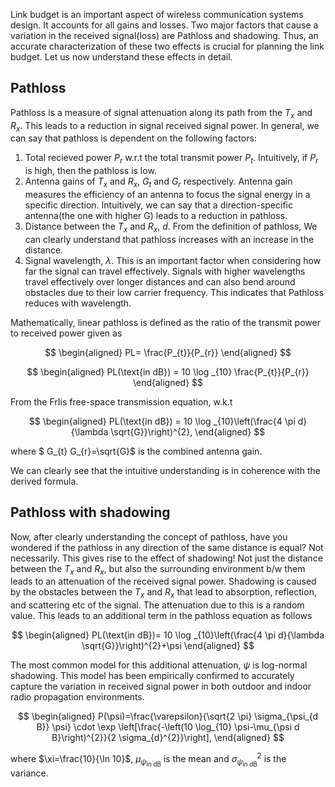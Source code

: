 
Link budget is an important aspect of wireless communication systems design. It accounts for all gains and losses. Two major factors that cause a variation in the received signal(loss) are Pathloss and shadowing. Thus, an accurate characterization of these two effects is crucial for planning the link budget. Let us now understand these effects in detail.

## Pathloss
Pathloss is a measure of signal attenuation along its path from the $T_{x}$ and $R_{x}$. This leads to a reduction in signal received signal power. In general, we can say that pathloss is dependent on the following factors:
1) Total recieved power $P_r$ w.r.t the total transmit power $P_t$. Intuitively, if $P_r$ is high, then the pathloss is low.
2) Antenna gains of $T_x$ and $R_x$, $G_t$ and $G_r$ respectively. Antenna gain measures the efficiency of an antenna to focus the signal energy in a specific direction. Intuitively, we can say that a direction-specific antenna(the one with higher G) leads to a reduction in pathloss.
3) Distance between the $T_{x}$ and $R_{x}$, $d$. From the definition of pathloss, We can clearly understand that pathloss increases with an increase in the distance. 
4) Signal wavelength, $\lambda$. This is an important factor when considering how far the signal can travel effectively. Signals with higher wavelengths travel effectively over longer distances and can also bend around obstacles due to their low carrier frequency. This indicates that Pathloss reduces with wavelength.

Mathematically, linear pathloss is defined as the ratio of the transmit power to received power given as

$$
\begin{aligned}
PL= \frac{P_{t}}{P_{r}} 
\end{aligned}
$$

$$
\begin{aligned}
PL(\text{in dB})  = 10 \log _{10} \frac{P_{t}}{P_{r}}
\end{aligned}
$$

From the FrIis free-space transmission equation, w.k.t

$$
\begin{aligned}
PL(\text{in dB}) = 10 \log _{10}\left(\frac{4 \pi d}{\lambda \sqrt{G}}\right)^{2},
\end{aligned}
$$

where $ G_{t} G_{r}=\sqrt{G}$ is the combined antenna gain.

We can clearly see that the intuitive understanding is in coherence with the derived formula.

## Pathloss with shadowing
Now, after clearly understanding the concept of pathloss, have you wondered if the pathloss in any direction of the same distance is equal? Not necessarily. This gives rise to the effect of shadowing! Not just the distance between the $T_{x}$ and $R_{x}$, but also the surrounding environment b/w them leads to an attenuation of the received signal power. Shadowing is caused by the obstacles between the $T_{x}$ and $R_{x}$ that lead to absorption, reflection, and scattering etc of the signal. The attenuation due to this is a random value. This leads to an additional term in the pathloss equation as follows

$$
\begin{aligned}
PL(\text{in dB})= 10 \log _{10}\left(\frac{4 \pi d}{\lambda \sqrt{G}}\right)^{2}+\psi
\end{aligned}
$$

The most common model for this additional attenuation, $\psi$ is log-normal shadowing. This model has been empirically confirmed to accurately capture the variation in received signal power in both outdoor and indoor radio propagation environments.

$$
\begin{aligned}
P(\psi)=\frac{\varepsilon}{\sqrt{2 \pi} \sigma_{\psi_{d B}} \psi} \cdot \exp \left[\frac{-\left(10 \log_{10} \psi-\mu_{\psi d B}\right)^{2}}{2 \sigma_{d}^{2}}\right],
\end{aligned}
$$

where $\xi=\frac{10}{\ln 10}$, $\mu_{\psi_{\text{in dB}}}$ is the mean and $\sigma_{\psi_{\text{in dB}}}^{2}$ is the variance.
